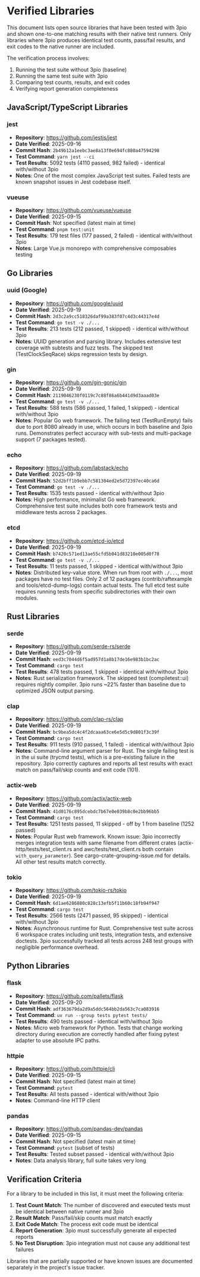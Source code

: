 # Verified Libraries

This document lists open source libraries that have been tested with 3pio and shown one-to-one matching results with their native test runners. Only libraries where 3pio produces identical test counts, pass/fail results, and exit codes to the native runner are included.

The verification process involves:
1. Running the test suite without 3pio (baseline)
2. Running the same test suite with 3pio
3. Comparing test counts, results, and exit codes
4. Verifying report generation completeness

## JavaScript/TypeScript Libraries

### jest
- **Repository**: https://github.com/jestjs/jest
- **Date Verified**: 2025-09-16
- **Commit Hash**: `2b49b12a1eebc3ae8a13f0e694fc880a47594298`
- **Test Command**: `yarn jest --ci`
- **Test Results**: 5092 tests (4110 passed, 982 failed) - identical with/without 3pio
- **Notes**: One of the most complex JavaScript test suites. Failed tests are known snapshot issues in Jest codebase itself.

### vueuse
- **Repository**: https://github.com/vueuse/vueuse
- **Date Verified**: 2025-09-15
- **Commit Hash**: Not specified (latest main at time)
- **Test Command**: `pnpm test:unit`
- **Test Results**: 179 test files (177 passed, 2 failed) - identical with/without 3pio
- **Notes**: Large Vue.js monorepo with comprehensive composables testing

## Go Libraries

### uuid (Google)
- **Repository**: https://github.com/google/uuid
- **Date Verified**: 2025-09-19
- **Commit Hash**: `2d3c2a9cc518326daf99a383f07c4d3c44317e4d`
- **Test Command**: `go test -v ./...`
- **Test Results**: 213 tests (212 passed, 1 skipped) - identical with/without 3pio
- **Notes**: UUID generation and parsing library. Includes extensive test coverage with subtests and fuzz tests. The skipped test (TestClockSeqRace) skips regression tests by design.

### gin
- **Repository**: https://github.com/gin-gonic/gin
- **Date Verified**: 2025-09-19
- **Commit Hash**: `2119046230f0119c7c88f86a6b441d9d3aaad03e`
- **Test Command**: `go test -v ./...`
- **Test Results**: 588 tests (586 passed, 1 failed, 1 skipped) - identical with/without 3pio
- **Notes**: Popular Go web framework. The failing test (TestRunEmpty) fails due to port 8080 already in use, which occurs in both baseline and 3pio runs. Demonstrates perfect accuracy with sub-tests and multi-package support (7 packages tested).

### echo
- **Repository**: https://github.com/labstack/echo
- **Date Verified**: 2025-09-19
- **Commit Hash**: `52d2bff1b9ebb7c581304ed2e5d72397ec40ca6d`
- **Test Command**: `go test -v ./...`
- **Test Results**: 1535 tests passed - identical with/without 3pio
- **Notes**: High performance, minimalist Go web framework. Comprehensive test suite includes both core framework tests and middleware tests across 2 packages.

### etcd
- **Repository**: https://github.com/etcd-io/etcd
- **Date Verified**: 2025-09-19
- **Commit Hash**: `b7420c571ed13ae55cfd5b041d83210e005d0f78`
- **Test Command**: `go test -v ./...`
- **Test Results**: 11 tests passed, 1 skipped - identical with/without 3pio
- **Notes**: Distributed key-value store. When run from root with `./...`, most packages have no test files. Only 2 of 12 packages (contrib/raftexample and tools/etcd-dump-logs) contain actual tests. The full etcd test suite requires running tests from specific subdirectories with their own modules.

## Rust Libraries

### serde
- **Repository**: https://github.com/serde-rs/serde
- **Date Verified**: 2025-09-19
- **Commit Hash**: `eed3c7044d6f5ad957d1a8b17de16e983b1bc2ac`
- **Test Command**: `cargo test`
- **Test Results**: 478 tests passed, 1 skipped - identical with/without 3pio
- **Notes**: Rust serialization framework. The skipped test (compiletest::ui) requires nightly compiler. 3pio runs ~22% faster than baseline due to optimized JSON output parsing.

### clap
- **Repository**: https://github.com/clap-rs/clap
- **Date Verified**: 2025-09-19
- **Commit Hash**: `bc9bea5dc4c4f2dcaaa63ce6e5d5c9d801f3c39f`
- **Test Command**: `cargo test`
- **Test Results**: 911 tests (910 passed, 1 failed) - identical with/without 3pio
- **Notes**: Command-line argument parser for Rust. The single failing test is in the ui suite (trycmd tests), which is a pre-existing failure in the repository. 3pio correctly captures and reports all test results with exact match on pass/fail/skip counts and exit code (101).

### actix-web
- **Repository**: https://github.com/actix/actix-web
- **Date Verified**: 2025-09-19
- **Commit Hash**: `41d0176c895dcebdc7b67e0e039b8c0e2bb96bb5`
- **Test Command**: `cargo test`
- **Test Results**: 1251 tests passed, 11 skipped - off by 1 from baseline (1252 passed)
- **Notes**: Popular Rust web framework. Known issue: 3pio incorrectly merges integration tests with same filename from different crates (actix-http/tests/test_client.rs and awc/tests/test_client.rs both contain `with_query_parameter`). See cargo-crate-grouping-issue.md for details. All other test results match correctly.

### tokio
- **Repository**: https://github.com/tokio-rs/tokio
- **Date Verified**: 2025-09-19
- **Commit Hash**: `6d1ae6286880c828c13efb5f11b60c18fb94f947`
- **Test Command**: `cargo test`
- **Test Results**: 2566 tests (2471 passed, 95 skipped) - identical with/without 3pio
- **Notes**: Asynchronous runtime for Rust. Comprehensive test suite across 6 workspace crates including unit tests, integration tests, and extensive doctests. 3pio successfully tracked all tests across 248 test groups with negligible performance overhead.

## Python Libraries

### flask
- **Repository**: https://github.com/pallets/flask
- **Date Verified**: 2025-09-20
- **Commit Hash**: `adf363679da2d9a5ddc564bb2da563c7ca083916`
- **Test Command**: `uv run --group tests pytest tests/`
- **Test Results**: 490 tests passed - identical with/without 3pio
- **Notes**: Micro web framework for Python. Tests that change working directory during execution are correctly handled after fixing pytest adapter to use absolute IPC paths.

### httpie
- **Repository**: https://github.com/httpie/cli
- **Date Verified**: 2025-09-15
- **Commit Hash**: Not specified (latest main at time)
- **Test Command**: `pytest`
- **Test Results**: All tests passed - identical with/without 3pio
- **Notes**: Command-line HTTP client

### pandas
- **Repository**: https://github.com/pandas-dev/pandas
- **Date Verified**: 2025-09-15
- **Commit Hash**: Not specified (latest main at time)
- **Test Command**: `pytest` (subset of tests)
- **Test Results**: Tested subset passed - identical with/without 3pio
- **Notes**: Data analysis library, full suite takes very long

## Verification Criteria

For a library to be included in this list, it must meet the following criteria:

1. **Test Count Match**: The number of discovered and executed tests must be identical between native runner and 3pio
2. **Result Match**: Pass/fail/skip counts must match exactly
3. **Exit Code Match**: The process exit code must be identical
4. **Report Generation**: 3pio must successfully generate all expected reports
5. **No Test Disruption**: 3pio integration must not cause any additional test failures

Libraries that are partially supported or have known issues are documented separately in the project's issue tracker.
